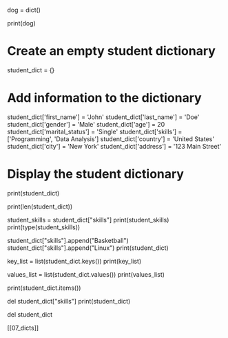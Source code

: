 dog = dict()

print(dog)

# Create an empty student dictionary
student_dict = {}

# Add information to the dictionary
student_dict['first_name'] = 'John'
student_dict['last_name'] = 'Doe'
student_dict['gender'] = 'Male'
student_dict['age'] = 20
student_dict['marital_status'] = 'Single'
student_dict['skills'] = ['Programming', 'Data Analysis']
student_dict['country'] = 'United States'
student_dict['city'] = 'New York'
student_dict['address'] = '123 Main Street'

# Display the student dictionary
print(student_dict)

print(len(student_dict))

student_skills = student_dict["skills"]
print(student_skills)
print(type(student_skills))

student_dict["skills"].append("Basketball")
student_dict["skills"].append("Linux")
print(student_dict)

key_list = list(student_dict.keys())
print(key_list)

values_list = list(student_dict.values())
print(values_list)

print(student_dict.items())

del student_dict["skills"]
print(student_dict)

del student_dict

[[07_dicts]]